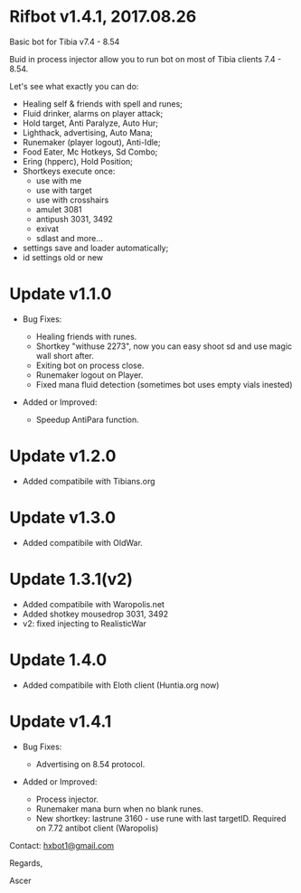 # Rifbot v1.4.1, 2017.08.26
Basic bot for Tibia v7.4 - 8.54

Buid in process injector allow you to run bot on most of Tibia clients 7.4 - 8.54.


Let's see what exactly you can do:

- Healing self & friends with spell and runes;
- Fluid drinker, alarms on player attack;
- Hold target, Anti Paralyze, Auto Hur;
- Lighthack, advertising, Auto Mana;
- Runemaker (player logout), Anti-Idle;
- Food Eater, Mc Hotkeys, Sd Combo;
- Ering (hpperc), Hold Position;
- Shortkeys execute once:
    - use with me
    - use with target
    - use with crosshairs
    - amulet 3081
    - antipush 3031, 3492
    - exivat
    - sdlast and more...
- settings save and loader automatically;
- id settings old or new

# Update v1.1.0

- Bug Fixes:
	- Healing friends with runes.
	- Shortkey "withuse 2273", now you can easy shoot sd and use magic wall short after.
	- Exiting bot on process close.
	- Runemaker logout on Player.
	- Fixed mana fluid detection (sometimes bot uses empty vials inested)

- Added or Improved:
	- Speedup AntiPara function.


# Update v1.2.0

- Added compatibile with Tibians.org

# Update v1.3.0

- Added compatibile with OldWar.

# Update 1.3.1(v2)

- Added compatibile with Waropolis.net
- Added shotkey mousedrop 3031, 3492
- v2: fixed injecting to RealisticWar

# Update 1.4.0

- Added compatibile with Eloth client (Huntia.org now)

# Update v1.4.1

- Bug Fixes:
	- Advertising on 8.54 protocol.

- Added or Improved:
	- Process injector.
	- Runemaker mana burn when no blank runes.
	- New shortkey: lastrune 3160 - use rune with last targetID. Required on 7.72 antibot client (Waropolis)

Contact: hxbot1@gmail.com



Regards,

Ascer
